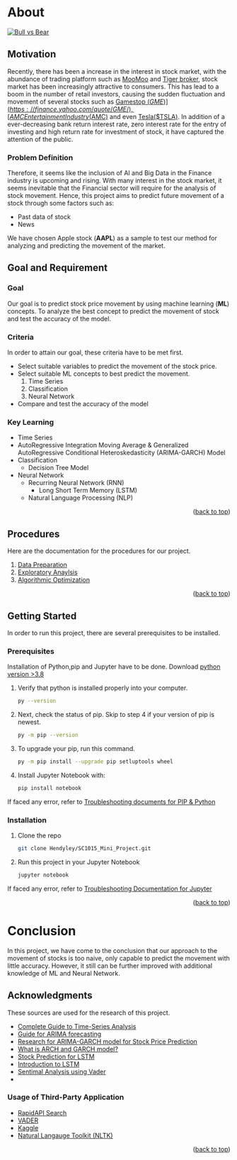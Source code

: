 About
========================
[![Bull vs Bear][project-screenshot]](https://www.captiveinternational.com/media/image/shutterstock_1695151366_na_studio.jpg)
## Motivation
Recently, there has been a increase in the interest in stock market, with the abundance of trading platform such as [MooMoo](https://www.moomoo.com/sg/) and [Tiger broker](https://www.tigerbrokers.com.sg/), stock market 
has been increasingly attractive to consumers. This has lead to a boom in the number of retail investors, causing the sudden fluctuation and movement of several stocks such as [Gamestop ($GME)](https://finance.yahoo.com/quote/GME/),[AMC Entertainment Industry($AMC)](https://finance.yahoo.com/quote/AMC?p=AMC&.tsrc=fin-srch) and even [Tesla($TSLA)](https://finance.yahoo.com/quote/TSLA?p=TSLA&.tsrc=fin-srch). 
In addition of a ever-decreasing bank return interest rate, zero interest rate for the entry of investing and high return rate for investment of stock, it have captured the attention of the public.

### Problem Definition

Therefore, it seems like the inclusion of AI and Big Data in the Finance industry is upcoming and rising. With many interest in the stock market, it seems inevitable that the Financial sector will require for the analysis of stock movement. 
Hence, this project aims to predict future movement of a stock through some factors such as:
 * Past data of stock
 * News

We have chosen Apple stock (**AAPL**) as a sample to test our method for analyzing and 
predicting the movement of the market. 

<div id="top"></div>

## Goal and Requirement
### Goal
Our goal is to predict stock price movement by using machine learning (**ML**) concepts.
To analyze the best concept to predict the movement of stock and test 
the accuracy of the model. 
### Criteria
In order to attain our goal, these criteria have to be met first.
* Select suitable variables to predict the movement of the stock price.
* Select suitable ML concepts to best predict the movement. 
  1. Time Series
  2. Classification
  3. Neural Network
* Compare and test the accuracy of the model

### Key Learning
 * Time Series
  * AutoRegressive Integration Moving Average & Generalized AutoRegressive Conditional Heteroskedasticity (ARIMA-GARCH) Model
* Classification
  * Decision Tree Model
* Neural Network
  * Recurring Neural Network (RNN)
    * Long Short Term Memory (LSTM)
  * Natural Language Processing (NLP)    
<p align="right">(<a href="#top">back to top</a>)</p>

## Procedures
Here are the documentation for the procedures for our project.
1. [Data Preparation](Docs/data_prep.md)
2. [Exploratory Anaylsis](Docs/exploring_analysis.md)
3. [Algorithmic Optimization](Docs/algo_opt.md)

<p align="right">(<a href="#top">back to top</a>)</p>

<!-- GETTING STARTED -->
## Getting Started

In order to run this project, there are several prerequisites to be installed.

### Prerequisites

Installation of Python,pip and Jupyter have to be done. 
Download [python version &gt;3.8 ](https://www.python.org/downloads/)

1. Verify that python is installed properly into your computer.
    ```sh
    py --version
    ```
2. Next, check the status of pip. Skip to step 4 if your version of pip is newest.
   ```sh
   py -m pip --version
   ```
3. To upgrade your pip, run this command.
   ```sh
   py -m pip install --upgrade pip setluptools wheel
   ```
4. Install Jupyter Notebook with:
   ```sh
   pip install notebook
   ```
If faced any error, refer to [Troubleshooting documents for PIP & Python](https://packaging.python.org/en/latest/tutorials/installing-packages/)

### Installation

1. Clone the repo
   ```sh
   git clone Hendyley/SC1015_Mini_Project.git
   ```
2. Run this project in your Jupyter Notebook
   ```sh
   jupyter notebook
   ```

If faced any error, refer to [Troubleshooting Documentation for Jupyter](https://jupyter-notebook.readthedocs.io/en/stable/troubleshooting.html)
<p align="right">(<a href="#top">back to top</a>)</p>

# Conclusion

In this project, we have come to the conclusion that our approach to the movement of stocks is too naive, only capable to predict the movement with little accuracy. However, it still can be further improved with additional knowledge of ML and Neural Network.<br/>

<!-- ACKNOWLEDGMENTS -->
## Acknowledgments

These sources are used for the research of this project.

* [Complete Guide to Time-Series Analysis](https://towardsdatascience.com/the-complete-guide-to-time-series-analysis-and-forecasting-70d476bfe775?gi=81cbcf49cf28)
* [Guide for ARIMA forecasting](https://towardsdatascience.com/machine-learning-part-19-time-series-and-autoregressive-integrated-moving-average-model-arima-c1005347b0d7)
* [Research for ARIMA-GARCH model for Stock Price Prediction](https://www.e3s-conferences.org/articles/e3sconf/pdf/2021/68/e3sconf_netid21_02030.pdf)
* [What is ARCH and GARCH model?](https://machinelearningmastery.com/develop-arch-and-garch-models-for-time-series-forecasting-in-python/)
* [Stock Prediction for LSTM](https://www.datacamp.com/community/tutorials/lstm-python-stock-market)
* [Introduction to LSTM](https://machinelearningmastery.com/gentle-introduction-long-short-term-memory-networks-experts/)
* [Sentimal Analysis using Vader](https://towardsdatascience.com/sentimental-analysis-using-vader-a3415fef7664#:%7E:text=VADER%20)
* 

### Usage of Third-Party Application
* [RapidAPI Search](https://rapidapi.com/newscatcher-api-newscatcher-api-default/api/google-news)
* [VADER](https://github.com/cjhutto/vaderSentiment)
* [Kaggle](https://www.kaggle.com/datasets/meetnagadia/apple-stock-price-from-19802021)
* [Natural Langauge Toolkit (NLTK)](https://www.ncbi.nlm.nih.gov/pmc/articles/PMC8053016/)

<p align="right">(<a href="#top">back to top</a>)</p>

<!-- MARKDOWN LINKS & IMAGES -->
<!-- https://www.markdownguide.org/basic-syntax/#reference-style-links -->
[project-screenshot]: https://www.captiveinternational.com/media/image/shutterstock_1695151366_na_studio.jpg
